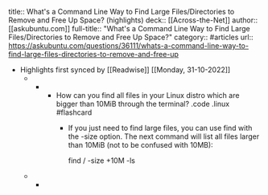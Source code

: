 title:: What's a Command Line Way to Find Large Files/Directories to Remove and Free Up Space? (highlights)
deck:: [[Across-the-Net]]
author:: [[askubuntu.com]]
full-title:: "What's a Command Line Way to Find Large Files/Directories to Remove and Free Up Space?"
category:: #articles
url:: https://askubuntu.com/questions/36111/whats-a-command-line-way-to-find-large-files-directories-to-remove-and-free-up

- Highlights first synced by [[Readwise]] [[Monday, 31-10-2022]]
	- -
		- How can you find all files in your Linux distro which are bigger than 10MiB through the terminal? .code .linux #flashcard
			- If you just need to find large files, you can use find with the -size option. The next command will list all files larger than 10MiB (not to be confused with 10MB):
			  
			  find / -size +10M -ls
	- -